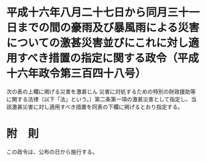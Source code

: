 # 平成十六年八月二十七日から同月三十一日までの間の豪雨及び暴風雨による災害についての激甚災害並びにこれに対し適用すべき措置の指定に関する政令（平成十六年政令第三百四十八号）
次の表の上欄に掲げる災害を激甚じん
災害に対処するための特別の財政援助等に関する法律（以下「法」という。）第二条第一項の激甚災害として指定し、当該激甚災害に対し適用すべき措置を同表の下欄に掲げるとおり指定する。
# 附　則
この政令は、公布の日から施行する。
